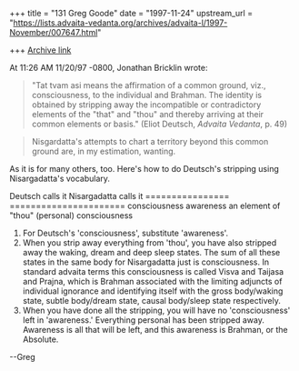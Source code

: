 +++
title = "131 Greg Goode"
date = "1997-11-24"
upstream_url = "https://lists.advaita-vedanta.org/archives/advaita-l/1997-November/007647.html"

+++
[Archive link](https://lists.advaita-vedanta.org/archives/advaita-l/1997-November/007647.html)

At 11:26 AM 11/20/97 -0800, Jonathan Bricklin wrote:

>"Tat tvam asi means the affirmation of a common ground, viz.,
>consciousness, to the individual and Brahman.  The identity is obtained by
>stripping away the incompatible or contradictory elements of the "that" and
>"thou" and thereby arriving at their common elements or basis."  (Eliot
>Deutsch, _Advaita Vedanta_, p. 49)

>Nisgardatta's attempts to chart a territory beyond this common ground are,
>in my estimation, wanting.

As it is for many others, too.  Here's how to do Deutsch's stripping using
Nisargadatta's vocabulary.

Deutsch calls it             Nisargadatta calls it
================             ======================
consciousness                awareness
an element of "thou"         (personal) consciousness


1. For Deutsch's 'consciousness', substitute 'awareness'.
2. When you strip away everything from 'thou', you have also stripped away
the waking, dream and deep sleep states.  The sum of all these states in
the same body for Nisargadatta just is consciousness.  In standard advaita
terms this consciousness is called Visva and Taijasa and Prajna, which is
Brahman associated with the limiting adjuncts of individual ignorance and
identifying itself with the gross body/waking state, subtle body/dream
state, causal body/sleep state respectively.
3. When you have done all the stripping, you will have no 'consciousness'
left in 'awareness.'  Everything personal has been stripped away.
Awareness is all that will be left, and this awareness is Brahman, or the
Absolute.

--Greg

